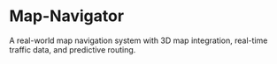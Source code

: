 # Map-Navigator
A real-world map navigation system with 3D map integration, real-time traffic data, and predictive routing.

